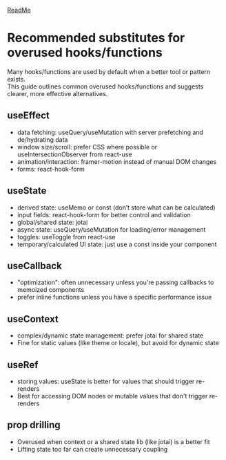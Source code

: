 [ReadMe](/README.md)

# Recommended substitutes for overused hooks/functions

Many hooks/functions are used by default when a better tool or pattern exists.  
This guide outlines common overused hooks/functions and suggests clearer, more effective alternatives.

## useEffect  
- data fetching: useQuery/useMutation with server prefetching and de/hydrating data  
- window size/scroll: prefer CSS where possible or useIntersectionObserver from react-use  
- animation/interaction: framer-motion instead of manual DOM changes  
- forms: react-hook-form  

## useState  
- derived state: useMemo or const (don’t store what can be calculated)  
- input fields: react-hook-form for better control and validation  
- global/shared state: jotai  
- async state: useQuery/useMutation for loading/error management  
- toggles: useToggle from react-use  
- temporary/calculated UI state: just use a const inside your component  

## useCallback  
- "optimization": often unnecessary unless you're passing callbacks to memoized components  
- prefer inline functions unless you have a specific performance issue  

## useContext  
- complex/dynamic state management: prefer jotai for shared state  
- Fine for static values (like theme or locale), but avoid for dynamic state  

## useRef  
- storing values: useState is better for values that should trigger re-renders  
- Best for accessing DOM nodes or mutable values that don't trigger re-renders  

## prop drilling  
- Overused when context or a shared state lib (like jotai) is a better fit  
- Lifting state too far can create unnecessary coupling  
